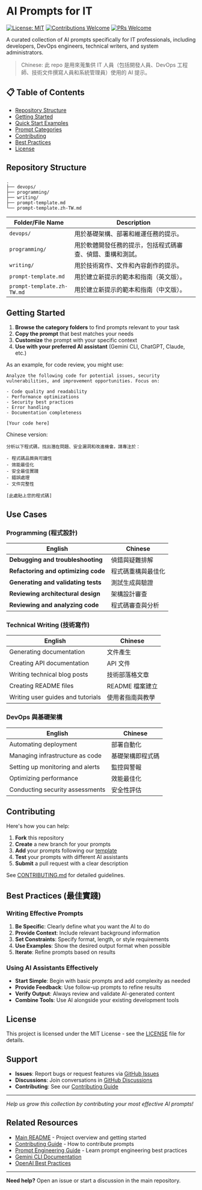 # AI Prompts for IT

[![License: MIT](https://img.shields.io/badge/License-MIT-yellow.svg)](https://opensource.org/licenses/MIT)
[![Contributions Welcome](https://img.shields.io/badge/contributions-welcome-brightgreen.svg?style=flat)](CONTRIBUTING.md)
[![PRs Welcome](https://img.shields.io/badge/PRs-welcome-brightgreen.svg?style=flat-square)](http://makeapullrequest.com)

A curated collection of AI prompts specifically for IT professionals, including developers, DevOps engineers, technical writers, and system administrators.

> Chinese: 此 repo 是用來蒐集供 IT 人員（包括開發人員、DevOps 工程師、技術文件撰寫人員和系統管理員）使用的 AI 提示。

## 📋 Table of Contents

- [Repository Structure](#repository-structure)
- [Getting Started](#getting-started)
- [Quick Start Examples](#quick-start-examples)
- [Prompt Categories](#prompt-categories)
- [Contributing](#contributing)
- [Best Practices](#best-practices)
- [License](#license)

## Repository Structure

```text
.
├── devops/
├── programming/
├── writing/
├── prompt-template.md
└── prompt-template.zh-TW.md
```

| Folder/File Name              | Description                                       |
|-------------------------------|----------------------------------------------------------|
| `devops/`                     | 用於基礎架構、部署和維運任務的提示。                   |
| `programming/`                | 用於軟體開發任務的提示，包括程式碼審查、偵錯、重構和測試。 |
| `writing/`                    | 用於技術寫作、文件和內容創作的提示。                   |
| `prompt-template.md`          | 用於建立新提示的範本和指南（英文版）。                 |
| `prompt-template.zh-TW.md`    | 用於建立新提示的範本和指南（中文版）。                  |

## Getting Started

1. **Browse the category folders** to find prompts relevant to your task
2. **Copy the prompt** that best matches your needs
3. **Customize** the prompt with your specific context
4. **Use with your preferred AI assistant** (Gemini CLI, ChatGPT, Claude, etc.)

As an example, for code review, you might use:

```text
Analyze the following code for potential issues, security vulnerabilities, and improvement opportunities. Focus on:

- Code quality and readability
- Performance optimizations
- Security best practices
- Error handling
- Documentation completeness

[Your code here]
```

Chinese version:

```text
分析以下程式碼，找出潛在問題、安全漏洞和改進機會。請專注於：

- 程式碼品質與可讀性
- 效能最佳化
- 安全最佳實踐
- 錯誤處理
- 文件完整性

[此處貼上您的程式碼]
```

## Use Cases

### Programming (程式設計)

| English                             | Chinese      |
| ----------------------------------- | --------- |
| **Debugging and troubleshooting**   | 偵錯與疑難排解   |
| **Refactoring and optimizing code** | 程式碼重構與最佳化 |
| **Generating and validating tests** | 測試生成與驗證   |
| **Reviewing architectural design**  | 架構設計審查    |
| **Reviewing and analyzing code**    | 程式碼審查與分析  |

### Technical Writing (技術寫作)

| English                                | Chinese              |
|----------------------------------------|------------------------|
| Generating documentation               | 文件產生               |
| Creating API documentation             | API 文件               |
| Writing technical blog posts           | 技術部落格文章         |
| Creating README files                  | README 檔案建立         |
| Writing user guides and tutorials      | 使用者指南與教學       |

### DevOps 與基礎架構

| English                               | Chinese           |
|---------------------------------------|--------------------|
| Automating deployment                 | 部署自動化         |
| Managing infrastructure as code       | 基礎架構即程式碼   |
| Setting up monitoring and alerts      | 監控與警報         |
| Optimizing performance                | 效能最佳化         |
| Conducting security assessments       | 安全性評估         |

## Contributing

Here's how you can help:

1. **Fork** this repository
2. **Create** a new branch for your prompts
3. **Add** your prompts following our [template](prompts/templates/prompt-template.md)
4. **Test** your prompts with different AI assistants
5. **Submit** a pull request with a clear description

See [CONTRIBUTING.md](CONTRIBUTING.md) for detailed guidelines.

## Best Practices (最佳實踐)

### Writing Effective Prompts

1. **Be Specific**: Clearly define what you want the AI to do
2. **Provide Context**: Include relevant background information
3. **Set Constraints**: Specify format, length, or style requirements
4. **Use Examples**: Show the desired output format when possible
5. **Iterate**: Refine prompts based on results

### Using AI Assistants Effectively

- **Start Simple**: Begin with basic prompts and add complexity as needed
- **Provide Feedback**: Use follow-up prompts to refine results
- **Verify Output**: Always review and validate AI-generated content
- **Combine Tools**: Use AI alongside your existing development tools

## License

This project is licensed under the MIT License - see the [LICENSE](LICENSE) file for details.

## Support

- **Issues**: Report bugs or request features via [GitHub Issues](../../issues)
- **Discussions**: Join conversations in [GitHub Discussions](../../discussions)
- **Contributing**: See our [Contributing Guide](CONTRIBUTING.md)

---

*Help us grow this collection by contributing your most effective AI prompts!*

## Related Resources

- [Main README](../README.md) - Project overview and getting started
- [Contributing Guide](../CONTRIBUTING.md) - How to contribute prompts
- [Prompt Engineering Guide](https://www.promptingguide.ai/) - Learn prompt engineering best practices
- [Gemini CLI Documentation](https://ai.google.dev/gemini-api/docs/cli)
- [OpenAI Best Practices](https://platform.openai.com/docs/guides/prompt-engineering)

---

**Need help?** Open an issue or start a discussion in the main repository.
